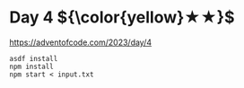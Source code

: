 # Day 4 ${\color{yellow}★★}$

https://adventofcode.com/2023/day/4

```
asdf install
npm install
npm start < input.txt
```
